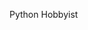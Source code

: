 Python Hobbyist

<!---
- 👋 Hi, I’m @JoshPaulie
- 👀 I’m interested in ...
- 🌱 I’m currently learning ...
- 💞️ I’m looking to collaborate on ...
- 📫 How to reach me ...
--->

<!---
JoshPaulie/JoshPaulie is a ✨ special ✨ repository because its `README.md` (this file) appears on your GitHub profile.
You can click the Preview link to take a look at your changes.
--->
